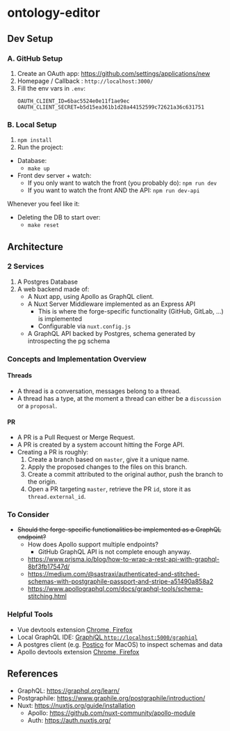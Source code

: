 # ontology-editor

## Dev Setup

### A. GitHub Setup

1. Create an OAuth app: https://github.com/settings/applications/new
1. Homepage / Callback : `http://localhost:3000/`
1. Fill the env vars in `.env`:
    ```
    OAUTH_CLIENT_ID=6bac5524e0e11f1ae9ec
    OAUTH_CLIENT_SECRET=b5d15ea361b1d28a44152599c72621a36c631751
    ```

### B. Local Setup

1. `npm install`
1. Run the project:
  * Database:
      * `make up`
  * Front dev server + watch:
      * If you only want to watch the front (you probably do): `npm run dev`
      * If you want to watch the front AND the API: `npm run dev-api`

Whenever you feel like it:

* Deleting the DB to start over:
    * `make reset`

## Architecture

### 2 Services

1. A Postgres Database
1. A web backend made of:
    * A Nuxt app, using Apollo as GraphQL client.
    * A Nuxt Server Middleware implemented as an Express API
        * This is where the forge-specific functionality (GitHub, GitLab, …) is implemented
        * Configurable via `nuxt.config.js`
    * A GraphQL API backed by Postgres, schema generated by introspecting the pg schema

### Concepts and Implementation Overview

#### Threads

* A thread is a conversation, messages belong to a thread.
* A thread has a type, at the moment a thread can either be a `discussion` or a `proposal`.

#### PR

* A PR is a Pull Request or Merge Request.
* A PR is created by a system account hitting the Forge API.
* Creating a PR is roughly:
    1. Create a branch based on `master`, give it a unique name.
    1. Apply the proposed changes to the files on this branch.
    1. Create a commit attributed to the original author, push the branch to the origin.
    1. Open a PR targeting `master`, retrieve the PR `id`, store it as `thread.external_id`.

### To Consider

* ~~Should the forge-specific functionalities be implemented as a GraphQL endpoint?~~
  * How does Apollo support multiple endpoints?
    * GitHub GraphQL API is not complete enough anyway.
  * https://www.prisma.io/blog/how-to-wrap-a-rest-api-with-graphql-8bf3fb17547d/
  * https://medium.com/@sastraxi/authenticated-and-stitched-schemas-with-postgraphile-passport-and-stripe-a51490a858a2
  * https://www.apollographql.com/docs/graphql-tools/schema-stitching.html

### Helpful Tools

- Vue devtools extension [Chrome, Firefox](https://github.com/vuejs/vue-devtools#installation)
- Local GraphQL IDE: [Graph*i*QL `http://localhost:5000/graphiql`](http://localhost:5000/graphiql)
- A postgres client (e.g. [Postico](https://eggerapps.at/postico/) for MacOS) to inspect schemas and data
- Apollo devtools extension [Chrome, Firefox](https://github.com/apollographql/apollo-client-devtools#apollo-client-devtools)

## References

* GraphQL: https://graphql.org/learn/
* Postgraphile: https://www.graphile.org/postgraphile/introduction/
* Nuxt: https://nuxtjs.org/guide/installation
    * Apollo: https://github.com/nuxt-community/apollo-module
    * Auth: https://auth.nuxtjs.org/
